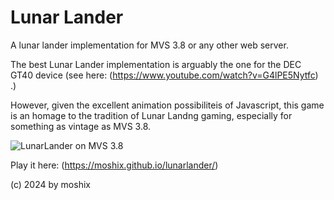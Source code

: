# Lunar Lander

A lunar lander implementation for MVS 3.8 or any other web server. 

The best Lunar Lander implementation is arguably the one for the DEC GT40 device (see here: (https://www.youtube.com/watch?v=G4lPE5Nytfc) .)  

However, given the excellent animation possibiliteis of Javascript, this game is an homage to the tradition of Lunar Landng gaming, especially for something as vintage as MVS 3.8. 

![LunarLander on MVS 3.8 ](https://moshix.dynu.nio/lunarlander.jpg "lunar lander MVS 3.8")

Play it here: (https://moshix.github.io/lunarlander/)  


(c) 2024 by moshix
